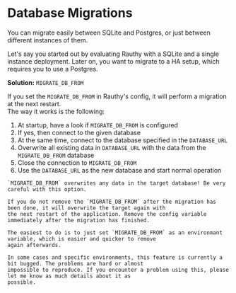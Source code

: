 # Database Migrations

You can migrate easily between SQLite and Postgres, or just between different instances of them.

Let's say you started out by evaluating Rauthy with a SQLite and a single instance deployment. Later on, you want to
migrate to a HA setup, which requires you to use a Postgres.

**Solution:** `MIGRATE_DB_FROM`

If you set the `MIGRATE_DB_FROM` in Rauthy's config, it will perform a migration at the next restart.  
The way it works is the following:

1. At startup, have a look if `MIGRATE_DB_FROM` is configured
2. If yes, then connect to the given database
3. At the same time, connect to the database specified in the `DATABASE_URL`
4. Overwrite all existing data in `DATABASE_URL` with the data from the `MIGRATE_DB_FROM` database
5. Close the connection to `MIGRATE_DB_FROM`
6. Use the `DATABASE_URL` as the new database and start normal operation

```admonish danger
`MIGRATE_DB_FROM` overwrites any data in the target database! Be very careful with this option.

If you do not remove the `MIGRATE_DB_FROM` after the migration has been done, it will overwrite the target again with
the next restart of the application. Remove the config variable immediately after the migration has finished.
```

```admonish hint
The easiest to do is to just set `MIGRATE_DB_FROM` as an environmant variable, which is easier and quicker to remove 
again afterwards. 
```

```admonish info
In some cases and specific environments, this feature is currently a bit bugged. The problems are hard or almost
impossible to reproduce. If you encounter a problem using this, please let me know as much details about it as
possible.
```
